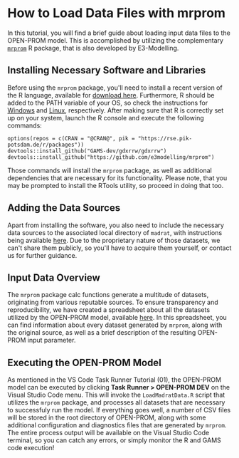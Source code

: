 # How to Load Data Files with mrprom
In this tutorial, you will find a brief guide about loading input data files to the OPEN-PROM model. This is accomplished by utilizing the complementary [`mrprom`](https://github.com/e3modelling/mrprom) R package, that is also developed by E3-Modelling.

## Installing Necessary Software and Libraries
Before using the `mrprom` package, you'll need to install a recent version of the R language, available for [download here](https://www.r-project.org/). Furthermore, R should be added to the PATH variable of your OS, so check the instructions for [Windows](https://www.bbminfo.com/r/r-programming-environment-setup.php) and [Linux](https://www.digitalocean.com/community/tutorials/how-to-view-and-update-the-linux-path-environment-variable), respectively. After making sure that R is correctly set up on your system, launch the R console and execute the following commands:

```
options(repos = c(CRAN = "@CRAN@", pik = "https://rse.pik-potsdam.de/r/packages"))
devtools::install_github("GAMS-dev/gdxrrw/gdxrrw")
devtools::install_github("https://github.com/e3modelling/mrprom")
```

Those commands will install the `mrprom` package, as well as additional dependencies that are necessary for its functionality. Please note, that you may be prompted to install the RTools utility, so proceed in doing that too.

## Adding the Data Sources
Apart from installing the software, you also need to include the necessary data sources to the associated local directory of `madrat`, with instructions being available [here](https://cran.r-project.org/web/packages/madrat/vignettes/madrat.html). Due to the proprietary nature of those datasets, we can't share them publicly, so you'll have to acquire them yourself, or contact us for further guidance.

## Input Data Overview
The `mrprom` package calc functions generate a multitude of datasets, originating from various reputable sources. To ensure transparency and reproducibility, we have created a spreadsheet about all the datasets utilized by the OPEN-PROM model, available [here](https://docs.google.com/spreadsheets/d/1n3F7FAqbyMsiCaNLlSvSZY_ZO_WNZG6_44NLjHFZcx8/edit?usp=sharing). In this spreadsheet, you can find information about every dataset generated by `mrprom`, along with the original source, as well as a brief description of the resulting OPEN-PROM input parameter.

## Executing the OPEN-PROM Model 
As mentioned in the VS Code Task Runner Tutorial (01), the OPEN-PROM model can be executed by clicking **Task Runner > OPEN-PROM DEV** on the Visual Studio Code menu. This will invoke the `LoadMadratData.R` script that utilizes the `mrprom` package, and processes all datasets that are necessary to successfuly run the model. If everything goes well, a number of CSV files will be stored in the root directory of OPEN-PROM, along with some additional configuration and diagnostics files that are generated by `mrprom`. The entire process output will be available on the Visual Studio Code terminal, so you can catch any errors, or simply monitor the R and GAMS code execution!
